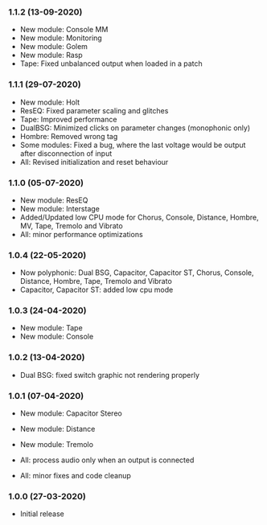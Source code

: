 
### 1.1.2 (13-09-2020)
- New module: Console MM
- New module: Monitoring
- New module: Golem
- New module: Rasp
- Tape: Fixed unbalanced output when loaded in a patch

### 1.1.1 (29-07-2020)
- New module: Holt
- ResEQ: Fixed parameter scaling and glitches
- Tape: Improved performance
- DualBSG: Minimized clicks on parameter changes (monophonic only)
- Hombre: Removed wrong tag
- Some modules: Fixed a bug, where the last voltage would be output after disconnection of input
- All: Revised initialization and reset behaviour

### 1.1.0 (05-07-2020)
- New module: ResEQ
- New module: Interstage
- Added/Updated low CPU mode for Chorus, Console, Distance, Hombre, MV, Tape, Tremolo and Vibrato
- All: minor performance optimizations

### 1.0.4 (22-05-2020)
- Now polyphonic: Dual BSG, Capacitor, Capacitor ST, Chorus, Console, Distance, Hombre, Tape, Tremolo and Vibrato
- Capacitor, Capacitor ST: added low cpu mode

### 1.0.3 (24-04-2020)

- New module: Tape
- New module: Console

### 1.0.2 (13-04-2020)

- Dual BSG: fixed switch graphic not rendering properly

### 1.0.1 (07-04-2020)

- New module: Capacitor Stereo
- New module: Distance
- New module: Tremolo

- All: process audio only when an output is connected
- All: minor fixes and code cleanup

### 1.0.0 (27-03-2020)

- Initial release 